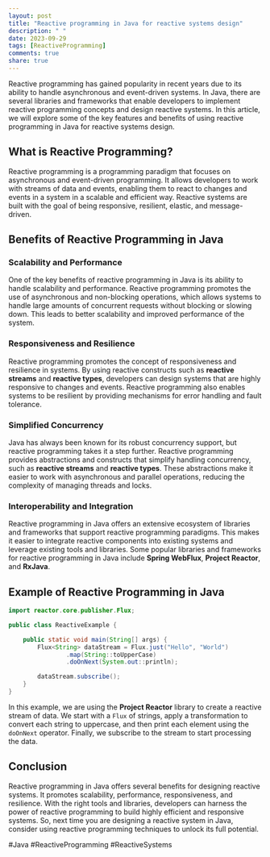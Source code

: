 ```yaml
---
layout: post
title: "Reactive programming in Java for reactive systems design"
description: " "
date: 2023-09-29
tags: [ReactiveProgramming]
comments: true
share: true
---
```


Reactive programming has gained popularity in recent years due to its ability to handle asynchronous and event-driven systems. In Java, there are several libraries and frameworks that enable developers to implement reactive programming concepts and design reactive systems. In this article, we will explore some of the key features and benefits of using reactive programming in Java for reactive systems design.

## What is Reactive Programming?

Reactive programming is a programming paradigm that focuses on asynchronous and event-driven programming. It allows developers to work with streams of data and events, enabling them to react to changes and events in a system in a scalable and efficient way. Reactive systems are built with the goal of being responsive, resilient, elastic, and message-driven.

## Benefits of Reactive Programming in Java

### Scalability and Performance

One of the key benefits of reactive programming in Java is its ability to handle scalability and performance. Reactive programming promotes the use of asynchronous and non-blocking operations, which allows systems to handle large amounts of concurrent requests without blocking or slowing down. This leads to better scalability and improved performance of the system.

### Responsiveness and Resilience

Reactive programming promotes the concept of responsiveness and resilience in systems. By using reactive constructs such as **reactive streams** and **reactive types**, developers can design systems that are highly responsive to changes and events. Reactive programming also enables systems to be resilient by providing mechanisms for error handling and fault tolerance.

### Simplified Concurrency

Java has always been known for its robust concurrency support, but reactive programming takes it a step further. Reactive programming provides abstractions and constructs that simplify handling concurrency, such as **reactive streams** and **reactive types**. These abstractions make it easier to work with asynchronous and parallel operations, reducing the complexity of managing threads and locks.

### Interoperability and Integration

Reactive programming in Java offers an extensive ecosystem of libraries and frameworks that support reactive programming paradigms. This makes it easier to integrate reactive components into existing systems and leverage existing tools and libraries. Some popular libraries and frameworks for reactive programming in Java include **Spring WebFlux**, **Project Reactor**, and **RxJava**.

## Example of Reactive Programming in Java

```java
import reactor.core.publisher.Flux;

public class ReactiveExample {

    public static void main(String[] args) {
        Flux<String> dataStream = Flux.just("Hello", "World")
                .map(String::toUpperCase)
                .doOnNext(System.out::println);

        dataStream.subscribe();
    }
}
```

In this example, we are using the **Project Reactor** library to create a reactive stream of data. We start with a `Flux` of strings, apply a transformation to convert each string to uppercase, and then print each element using the `doOnNext` operator. Finally, we subscribe to the stream to start processing the data.

## Conclusion

Reactive programming in Java offers several benefits for designing reactive systems. It promotes scalability, performance, responsiveness, and resilience. With the right tools and libraries, developers can harness the power of reactive programming to build highly efficient and responsive systems. So, next time you are designing a reactive system in Java, consider using reactive programming techniques to unlock its full potential.

#Java #ReactiveProgramming #ReactiveSystems